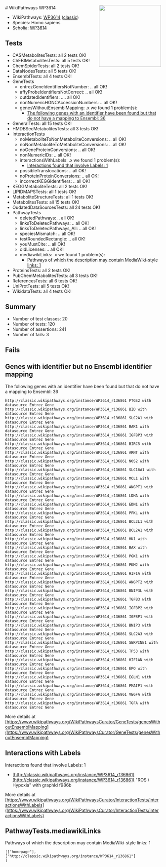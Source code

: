 <img style="float: right; width: 200px" src="https://upload.wikimedia.org/wikipedia/commons/thumb/8/83/Wplogo_with_text_500.png/640px-Wplogo_with_text_500.png" />
# WikiPathways WP3614

* WikiPathways: [WP3614](https://wikipathways.org/pathways/WP3614) ([classic](https://classic.wikipathways.org/instance/WP3614))
* Species: Homo sapiens
* Scholia: [WP3614](https://scholia.toolforge.org/wikipathways/WP3614)
## Tests
* CASMetabolitesTests: all 2 tests OK!
* ChEBIMetabolitesTests: all 5 tests OK!
* ChemSpiderTests: all 2 tests OK!
* DataNodesTests: all 5 tests OK!
* EnsemblTests: all 4 tests OK!
* GeneTests
    * entrezGeneIdentifiersNotNumber: .. all OK!
    * affyProbeIdentifiersNotCorrect: .. all OK!
    * outdatedIdentifiers: .... all OK!
    * nonNumericHGNCAccessionNumbers: .. all OK!
    * genesWithoutEnsemblMapping: .x we found 1 problem(s):
        * [The following genes with an identifier have been found but that do not have a mapping to Ensembl: 36](#c4e54351)
* GeneralTests: all 15 tests OK!
* HMDBSecMetabolitesTests: all 3 tests OK!
* InteractionTests
    * noMetaboliteToNonMetaboliteConversions: .. all OK!
    * noNonMetaboliteToMetaboliteConversions: .. all OK!
    * noGeneProteinConversions: .. all OK!
    * nonNumericIDs: .. all OK!
    * interactionsWithLabels: .x we found 1 problem(s):
        * [Interactions found that involve Labels: 1](#630d2678)
    * possibleTranslocations: .. all OK!
    * noProteinProteinConversions: .. all OK!
    * incorrectKEGGIdentifiers: .. all OK!
* KEGGMetaboliteTests: all 2 tests OK!
* LIPIDMAPSTests: all 1 tests OK!
* MetaboliteStructureTests: all 1 tests OK!
* MetabolitesTests: all 15 tests OK!
* OudatedDataSourcesTests: all 24 tests OK!
* PathwayTests
    * deletedPathways: .. all OK!
    * linksToDeletedPathways: .. all OK!
    * linksToDeletedPathways_All: .. all OK!
    * speciesMismatch: .. all OK!
    * testRoundedRectangle: .. all OK!
    * youMustCite: .. all OK!
    * oldLicenses: .. all OK!
    * mediawikiLinks: .x we found 1 problem(s):
        * [Pathways of which the description may contain MediaWiki-style links: 1](#da69cf45)
* ProteinsTests: all 2 tests OK!
* PubChemMetabolitesTests: all 3 tests OK!
* ReferencesTests: all 6 tests OK!
* UniProtTests: all 5 tests OK!
* WikidataTests: all 4 tests OK!


## Summary

* Number of test classes: 20
* Number of tests: 120
* Number of assertions: 241
* Number of fails: 3

## Fails

<a name="c4e54351" />

## Genes with identifier but no Ensembl identifier mapping

The following genes with an identifier have been found but that do not have a mapping to Ensembl: 36
```
http://classic.wikipathways.org/instance/WP3614_r136861 PTGS2 with datasource Entrez Gene
http://classic.wikipathways.org/instance/WP3614_r136861 BID with datasource Entrez Gene
http://classic.wikipathways.org/instance/WP3614_r136861 SLC2A1 with datasource Entrez Gene
http://classic.wikipathways.org/instance/WP3614_r136861 BAK1 with datasource Entrez Gene
http://classic.wikipathways.org/instance/WP3614_r136861 IGFBP3 with datasource Entrez Gene
http://classic.wikipathways.org/instance/WP3614_r136861 BIRC5 with datasource Entrez Gene
http://classic.wikipathways.org/instance/WP3614_r136861 ARNT with datasource Entrez Gene
http://classic.wikipathways.org/instance/WP3614_r136861 NOS2 with datasource Entrez Gene
http://classic.wikipathways.org/instance/WP3614_r136861 SLC16A1 with datasource Entrez Gene
http://classic.wikipathways.org/instance/WP3614_r136861 MCL1 with datasource Entrez Gene
http://classic.wikipathways.org/instance/WP3614_r136861 ANGPT1 with datasource Entrez Gene
http://classic.wikipathways.org/instance/WP3614_r136861 LDHA with datasource Entrez Gene
http://classic.wikipathways.org/instance/WP3614_r136861 EDN1 with datasource Entrez Gene
http://classic.wikipathways.org/instance/WP3614_r136861 PFKL with datasource Entrez Gene
http://classic.wikipathways.org/instance/WP3614_r136861 BCL2L1 with datasource Entrez Gene
http://classic.wikipathways.org/instance/WP3614_r136861 BCL2A1 with datasource Entrez Gene
http://classic.wikipathways.org/instance/WP3614_r136861 HK1 with datasource Entrez Gene
http://classic.wikipathways.org/instance/WP3614_r136861 BAX with datasource Entrez Gene
http://classic.wikipathways.org/instance/WP3614_r136861 PGK1 with datasource Entrez Gene
http://classic.wikipathways.org/instance/WP3614_r136861 PKM2 with datasource Entrez Gene
http://classic.wikipathways.org/instance/WP3614_r136861 HIF1A with datasource Entrez Gene
http://classic.wikipathways.org/instance/WP3614_r136861 ANGPT2 with datasource Entrez Gene
http://classic.wikipathways.org/instance/WP3614_r136861 BNIP3L with datasource Entrez Gene
http://classic.wikipathways.org/instance/WP3614_r136861 TGFB3 with datasource Entrez Gene
http://classic.wikipathways.org/instance/WP3614_r136861 IGFBP2 with datasource Entrez Gene
http://classic.wikipathways.org/instance/WP3614_r136861 IGFBP1 with datasource Entrez Gene
http://classic.wikipathways.org/instance/WP3614_r136861 BNIP3 with datasource Entrez Gene
http://classic.wikipathways.org/instance/WP3614_r136861 SLC2A3 with datasource Entrez Gene
http://classic.wikipathways.org/instance/WP3614_r136861 SERPINE1 with datasource Entrez Gene
http://classic.wikipathways.org/instance/WP3614_r136861 TP53 with datasource Entrez Gene
http://classic.wikipathways.org/instance/WP3614_r136861 HIF1AN with datasource Entrez Gene
http://classic.wikipathways.org/instance/WP3614_r136861 EPO with datasource Entrez Gene
http://classic.wikipathways.org/instance/WP3614_r136861 EGLN1 with datasource Entrez Gene
http://classic.wikipathways.org/instance/WP3614_r136861 PMAIP1 with datasource Entrez Gene
http://classic.wikipathways.org/instance/WP3614_r136861 VEGFA with datasource Entrez Gene
http://classic.wikipathways.org/instance/WP3614_r136861 TGFA with datasource Entrez Gene
```

More details at [https://www.wikipathways.org/WikiPathwaysCurator/GeneTests/genesWithoutEnsemblMapping](https://www.wikipathways.org/WikiPathwaysCurator/GeneTests/genesWithoutEnsemblMapping)

<a name="630d2678" />

## Interactions with Labels

Interactions found that involve Labels: 1

* [http://classic.wikipathways.org/instance/WP3614_r136861](http://classic.wikipathways.org/instance/WP3614_r136861) "ROS / Hypoxia" with graphId f986b


More details at [https://www.wikipathways.org/WikiPathwaysCurator/InteractionTests/interactionsWithLabels](https://www.wikipathways.org/WikiPathwaysCurator/InteractionTests/interactionsWithLabels)

<a name="da69cf45" />

## PathwayTests.mediawikiLinks

Pathways of which the description may contain MediaWiki-style links: 1
```
[["homepage"],
["http://classic.wikipathways.org/instance/WP3614_r136861"]
]
```

